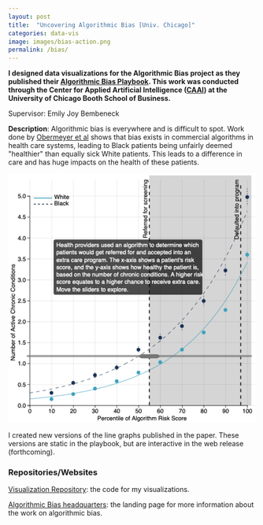 ```yaml
---
layout: post
title:  "Uncovering Algorithmic Bias [Univ. Chicago]"
categories: data-vis
image: images/bias-action.png
permalink: /bias/
---
```


**I designed data visualizations for the Algorithmic Bias project as they published their [Algorithmic Bias Playbook](https://www.chicagobooth.edu/research/center-for-applied-artificial-intelligence/research/algorithmic-bias). This work was conducted through the Center for Applied Artificial Intelligence ([CAAI](https://www.chicagobooth.edu/research/center-for-applied-artificial-intelligence)) at the University of Chicago Booth School of Business.**

Supervisor: Emily Joy Bembeneck

**Description**: 
Algorithmic bias is everywhere and is difficult to spot. Work done by [Obermeyer et al](https://www.science.org/doi/10.1126/science.aax2342) shows that bias exists in commercial algorithms in health care systems, leading to Black patients being unfairly deemed "healthier" than equally sick White patients. This leads to a difference in care and has huge impacts on the health of these patients.

![A line graph](../images/bias-load.png)

I created new versions of the line graphs published in the paper. These versions are static in the playbook, but are interactive in the web release (forthcoming). 

### Repositories/Websites

[Visualization Repository](https://github.com/kawilliams/bias-visualizations): the code for my visualizations.

[Algorithmic Bias headquarters](https://www.chicagobooth.edu/research/center-for-applied-artificial-intelligence/research/algorithmic-bias): the landing page for more information about the work on algorithmic bias. 

